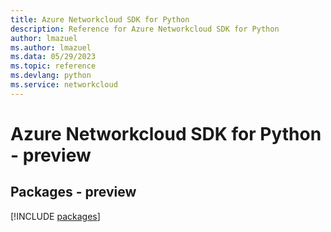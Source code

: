 ```yaml
---
title: Azure Networkcloud SDK for Python
description: Reference for Azure Networkcloud SDK for Python
author: lmazuel
ms.author: lmazuel
ms.data: 05/29/2023
ms.topic: reference
ms.devlang: python
ms.service: networkcloud
---
```

# Azure Networkcloud SDK for Python - preview
## Packages - preview
[!INCLUDE [packages](networkcloud-index.md)]